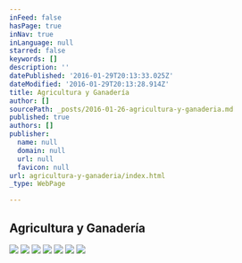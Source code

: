 ```yaml
---
inFeed: false
hasPage: true
inNav: true
inLanguage: null
starred: false
keywords: []
description: ''
datePublished: '2016-01-29T20:13:33.025Z'
dateModified: '2016-01-29T20:13:28.914Z'
title: Agricultura y Ganadería
author: []
sourcePath: _posts/2016-01-26-agricultura-y-ganaderia.md
published: true
authors: []
publisher:
  name: null
  domain: null
  url: null
  favicon: null
url: agricultura-y-ganaderia/index.html
_type: WebPage

---
```

## Agricultura y Ganadería
![](https://s3-us-west-2.amazonaws.com/the-grid-img/p/d3db6c6b912468ee0b8a203759101a98580003ec.jpg)
![](https://s3-us-west-2.amazonaws.com/the-grid-img/p/29b052cd438e2cc4701492b07abb43c54a9debb8.jpg)
![](https://s3-us-west-2.amazonaws.com/the-grid-img/p/4533be003107951ebafbb2e1a2ed296d8d306d39.jpg)
![](https://s3-us-west-2.amazonaws.com/the-grid-img/p/1e9de5f58ac7c38b878e406cce08b0ae2205615e.jpg)
![](https://s3-us-west-2.amazonaws.com/the-grid-img/p/97a1f6131b2ecd8a77e60bec635f7f7e07891d00.jpg)
![](https://s3-us-west-2.amazonaws.com/the-grid-img/p/82ba4b0232be020546a8ac437a97f3a3ded34735.jpg)
![](https://s3-us-west-2.amazonaws.com/the-grid-img/p/6a1a70b8d140c286e5f4e2ac7e0c69557aacd3d0.jpg)